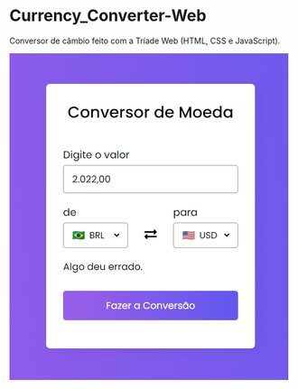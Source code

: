 # Currency_Converter-Web
Conversor de câmbio feito com a Tríade Web (HTML, CSS e JavaScript).

![Screenshot](assets/img/git_img.png)

